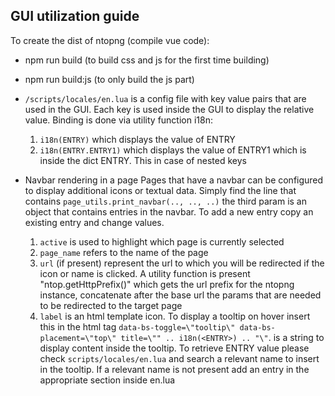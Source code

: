 ## GUI utilization guide

To create the dist of ntopng (compile vue code):
- npm run build (to build css and js for the first time building)
- npm run build:js (to only build the js part)

- `/scripts/locales/en.lua` is a config file with key value pairs that are used in the GUI. Each key is used inside the GUI to display the relative value. Binding is done via utility function i18n:
    1. `i18n(ENTRY)` which displays the value of ENTRY
    2. `i18n(ENTRY.ENTRY1)` which displays the value of ENTRY1 which is inside the dict ENTRY. This in case of nested keys

- Navbar rendering in a page
    Pages that have a navbar can be configured to display additional icons or textual data. Simply find the line that contains `page_utils.print_navbar(.., .., ..)` the third param is an object that contains entries in the navbar. To add a new entry copy an existing entry and change values. 
    1. `active` is used to highlight which page is currently selected
    2. `page_name` refers to the name of the page
    3. `url` (if present) represent the url to which you will be redirected if the icon or name is clicked. A utility function is present "ntop.getHttpPrefix()" which gets the url prefix for the ntopng instance, concatenate after the base url the params that are needed to be redirected to the target page
    4. `label` is an html template icon. To display a tooltip on hover insert this in the html tag `data-bs-toggle=\"tooltip\" data-bs-placement=\"top\" title=\"" .. i18n(<ENTRY>) .. "\"`. <ENTRY> is a string to display content inside the tooltip. To retrieve ENTRY value please check `scripts/locales/en.lua` and search a relevant name to insert in the tooltip. If a relevant name is not present add an entry in the appropriate section inside en.lua

